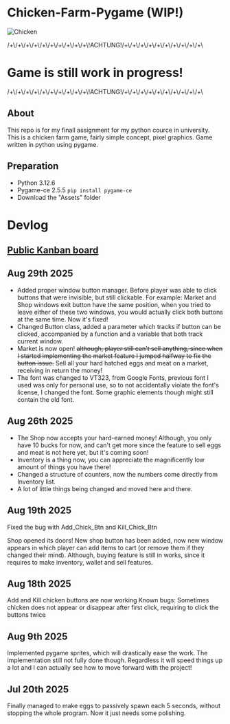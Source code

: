 # Chicken-Farm-Pygame (WIP!)
![Chicken](https://github.com/user-attachments/assets/941ef87d-ba01-4842-b073-2df205a73e13)

/+\\/+\\/+\\/+\\/+\\/+\\/+\\/+\\/+\\/+\\!ACHTUNG!/+\\/+\\/+\\/+\\/+\\/+\\/+\\/+\\/+\\/+\\
# Game is still work in progress!
/+\\/+\\/+\\/+\\/+\\/+\\/+\\/+\\/+\\/+\\!ACHTUNG!/+\\/+\\/+\\/+\\/+\\/+\\/+\\/+\\/+\\/+\\

## About
This repo is for my finall assignment for my python cource in university. This is a chicken farm game, fairly simple concept, pixel graphics. Game written in python using pygame.

## Preparation 
- Python 3.12.6
- Pygame-ce 2.5.5
  `pip install pygame-ce`
- Download the "Assets" folder

# Devlog
## [Public Kanban board](https://planet-nose-f59.notion.site/TB1-FA-Chick-Farm-22c380ac3809803ebdbbcf0d9b368ae9?source=copy_link)
## Aug 29th 2025
- Added proper window button manager. Before player was able to click buttons that were invisible, but still clickable. For example: Market and Shop windows exit button have the same position, when you tried to leave either of these two windows, you would actually click both buttons at the same time. Now it's fixed!
- Changed Button class, added a parameter which tracks if button can be clicked, accompanied by a function and a variable that both track current window.
- Market is now open! ~~although, player still can't sell anything, since when I started implementing the market feature I jumped halfway to fix the button issue.~~ Sell all your hard hatched eggs and meat on a market, receiving in return the money!
- The font was changed to VT323, from Google Fonts, previous font I used was only for personal use, so to not accidentally violate the font's license, I changed the font. Some graphic elements though might still contain the old font.
## Aug 26th 2025
- The Shop now accepts your hard-earned money! Although, you only have 10 bucks for now, and can't get more since the feature to sell eggs and meat is not here yet, but it's coming soon!
- Inventory is a thing now, you can appreciate the magnificently low amount of things you have there!
- Changed a structure of counters, now the numbers come directly from Inventory list.
- A lot of little things being changed and moved here and there.
## Aug 19th 2025
Fixed the bug with Add_Chick_Btn and Kill_Chick_Btn

Shop opened its doors! New shop button has been added, now new window appears in which player can add items to cart (or remove them if they changed their mind). Although, buying feature is still in works, since it requires to make inventory, wallet and sell features.
## Aug 18th 2025
Add and Kill chicken buttons are now working
Known bugs:
Sometimes chicken does not appear or disappear after first click, requiring to click the buttons twice
## Aug 9th 2025
Implemented pygame sprites, which will drastically ease the work. The implementation still not fully done though. Regardless it will speed things up a lot and I can actually see how to move forward with the project!
## Jul 20th 2025
Finally managed to make eggs to passively spawn each 5 seconds, without stopping the whole program. Now it just needs some polishing.